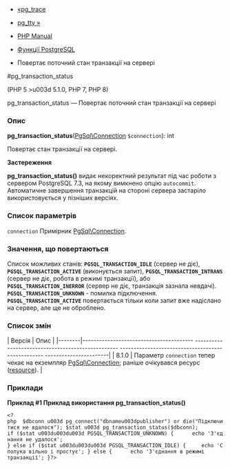 - [«pg_trace](function.pg-trace.md)
- [pg_tty »](function.pg-tty.md)

- [PHP Manual](index.md)
- [Функції PostgreSQL](ref.pgsql.md)
- Повертає поточний стан транзакції на сервері

#pg_transaction_status

(PHP 5 \>u003d 5.1.0, PHP 7, PHP 8)

pg_transaction_status — Повертає поточний стан транзакції на
сервері

### Опис

**pg_transaction_status**([PgSql\Connection](class.pgsql-connection.md)
`$connection`): int

Повертає стан транзакції на сервері.

**Застереження**

**pg_transaction_status()** видає некоректний результат під час роботи з
сервером PostgreSQL 7.3, на якому вимкнено опцію `autocommit`.
Автоматичне завершення транзакцій на стороні сервера застаріло
використовується у пізніших версіях.

### Список параметрів

`connection`
Примірник [PgSql\Connection](class.pgsql-connection.md).

### Значення, що повертаються

Список можливих станів: **`PGSQL_TRANSACTION_IDLE`** (сервер
не діє), **`PGSQL_TRANSACTION_ACTIVE`** (виконується запит),
**`PGSQL_TRANSACTION_INTRANS`** (сервер не діє, робота в режимі
транзакції), або **`PGSQL_TRANSACTION_INERROR`** (сервер не діє,
транзакція зазнала невдачі). **`PGSQL_TRANSACTION_UNKNOWN`** - помилка
підключення. **`PGSQL_TRANSACTION_ACTIVE`** повертається тільки коли
запит вже надіслано на сервер, але ще не оброблено.

### Список змін

| Версія | Опис |
|--------|---------------------------------------- -------------------------------------------------- -------------------------------------------------- -----------------------|
| 8.1.0 | Параметр `connection` тепер чекає на екземпляр [PgSql\Connection](class.pgsql-connection.md); раніше очікувався ресурс ([resource](language.types.resource.md)). |

### Приклади

**Приклад #1 Приклад використання **pg_transaction_status()****

` <?php  $dbconn u003d pg_connect("dbnameu003dpublisher") or die("Підключитися не вдалося"); $stat u003d pg_transaction_status($dbconn); if ($stat u003du003du003d PGSQL_TRANSACTION_UNKNOWN) {      echo 'З'єднання не удалося'; } else if ($stat u003du003du003d PGSQL_TRANSACTION_IDLE) {     echo 'Сполука вільно і простує'; } else {      echo 'З'єднання в режимі транзакції'; }?> `

